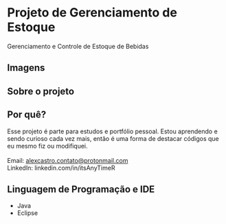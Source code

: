 # Projeto de Gerenciamento de Estoque
Gerenciamento e Controle de Estoque de Bebidas

## Imagens

## Sobre o projeto

## Por quê?
Esse projeto é parte para estudos e portfólio pessoal. Estou aprendendo e sendo curioso cada vez mais, então é uma forma de destacar códigos que eu mesmo fiz ou modifiquei. <br><br>
Email: alexcastro.contato@protonmail.com <br>
LinkedIn: linkedin.com/in/itsAnyTimeR


## Linguagem de Programação e IDE
* Java
* Eclipse
